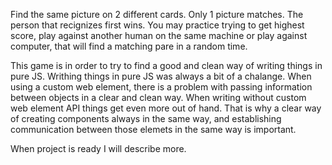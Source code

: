 Find the same picture on 2 different cards. Only 1 picture matches.
The person that recignizes first wins. You may practice trying to get highest score, play against another human on the same machine or play against computer, that will 
find a matching pare in a random time. 

This game is in order to try to find a good and clean way of writing things in pure JS. 
Writhing things in pure JS was always a bit of a chalange. When using a custom web element, there is a problem with passing 
information between objects in a clear and clean way. When writing without custom web element API things get even more out of hand.
That is why a clear way of creating components always in the same way, and establishing communication between those elemets in the same way 
is important.

When project is ready I will describe more.